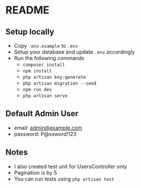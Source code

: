 # README

## Setup locally
- Copy `.env.example` to `.env`
- Setup your database and update `.env` accordingly
- Run the following commands 
  - `composer install`
  - `npm install`
  - `php artisan key:generate`
  - `php artisan migration --seed`
  - `npm run dev`
  - `php artisan serve`

## Default Admin User

- email: admin@example.com
- password: P@ssword!123

## Notes
- I also created test unit for UsersController only
- Pagination is by 5 
- You can run tests using `php artisan test`
